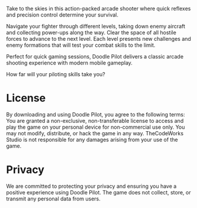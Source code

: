 Take to the skies in this action-packed arcade shooter where quick reflexes and precision control determine your survival.

Navigate your fighter through different levels, taking down enemy aircraft and collecting power-ups along the way. Clear the space of all hostile forces to advance to the next level. Each level presents new challenges and enemy formations that will test your combat skills to the limit.

Perfect for quick gaming sessions, Doodle Pilot delivers a classic arcade shooting experience with modern mobile gameplay.

How far will your piloting skills take you?

# License

By downloading and using Doodle Pilot, you agree to the following terms: You are granted a non-exclusive, non-transferable license to access and play the game on your personal device for non-commercial use only. You may not modify, distribute, or hack the game in any way. TheCodeWorks Studio is not responsible for any damages arising from your use of the game.

# Privacy

We are committed to protecting your privacy and ensuring you have a positive experience using Doodle Pilot. The game does not collect, store, or transmit any personal data from users.
